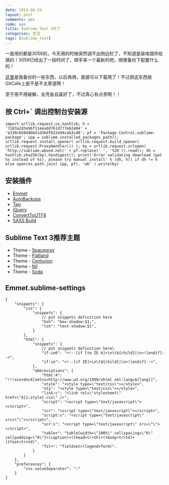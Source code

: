 ```yaml
---
date: 2014-06-24
layout: post
comments: yes
code: yes
title: Sublime Text 3坏了
categories: 生活
tags: [sublime_text]
---
```


一直用的都是3056的，今天用的时候突然调不出侧边栏了，不知道是装啥插件给搞的！3059已经出了一段时间了，顺手来一个最新的吧，顺便备份下配置什么的！

[这里](https://gitcafe.com/wangdaodao/sublime-config)是我备份的一些东西，以后再用，直接可以下载用了！不过把这东西放GitCafe上是不是不太厚道啊！

至于用不用破解，全凭各自喜好了，不过真心有点贵啊！！

## 按 Ctrl+` 调出控制台安装源

    import urllib.request,os,hashlib; h = '7183a2d3e96f11eeadd761d777e62404' + 'e330c659d4bb41d3bdf022e94cab3cd0'; pf = 'Package Control.sublime-package'; ipp = sublime.installed_packages_path(); urllib.request.install_opener( urllib.request.build_opener( urllib.request.ProxyHandler()) ); by = urllib.request.urlopen( 'http://sublime.wbond.net/' + pf.replace(' ', '%20')).read(); dh = hashlib.sha256(by).hexdigest(); print('Error validating download (got %s instead of %s), please try manual install' % (dh, h)) if dh != h else open(os.path.join( ipp, pf), 'wb' ).write(by)

## 安装插件
* [Emmet](https://sublime.wbond.net/packages/Emmet)
* [AutoBackups](https://sublime.wbond.net/packages/Automatic%20Backups)
* [Tag](https://sublime.wbond.net/packages/Tag)
* [jQuery](https://sublime.wbond.net/packages/jQuery)
* [ConvertToUTF8](https://sublime.wbond.net/packages/ConvertToUTF8)
* [SASS Build](https://sublime.wbond.net/packages/SASS%20Build)

## Sublime Text 3推荐主题
* Theme - [Spacegray](https://sublime.wbond.net/packages/Theme%20-%20Spacegray)
* Theme - [Flatland](https://sublime.wbond.net/packages/Theme%20-%20Flatland)
* Theme - [Centurion](https://sublime.wbond.net/packages/Theme%20-%20Centurion)
* Theme - [Nil](https://sublime.wbond.net/packages/Theme%20-%20Nil)
* Theme - [Soda](https://sublime.wbond.net/packages/Theme%20-%20Soda)

## Emmet.sublime-settings

    {
        "snippets": {
            "css": {
                "snippets": {
                    // put snippets definition here
                    "bsh": "box-shadow:$1;",
                    "tsh": "text-shadow:$1",
                }
            },
            "html": {
                "snippets": {
                    // put snippets definition here\
                    "if:ie6": "<!--[if lte IE 6]>\n\t${child}|\n<![endif]-->",
                    "if:ie": "<!--[if IE]>\n\t${child}|\n<![endif]-->",
                },
                "abbreviations": {
                    "html:4": "!!!xxs+doc4[xmlns=http://www.w3.org/1999/xhtml xml:lang=${lang}]",
                    "style": "<style type=\"text/css\"></style>",
                    "sty": "<style type=\"text/css\"></style>",
                    "link:c": "<link rel=\"stylesheet\" href=\"${1:style}.css\" />",
                    "script": "<script type=\"text/javascript\"></script>",
                    "scr": "<script type=\"text/javascript\"></script>",
                    "script:s": "<script type=\"text/javascript\" src=\"\"></script>",
                    "scr:s": "<script type=\"text/javascript\" src=\"\"></script>",
                    "table+": "table[width=\"100%\" cellspacing=\"0\" cellpadding=\"0\"]>(caption)+(thead>tr>th)+(tbody>tr>td)+(tfoot>tr>td)",
                    "fst+": "fieldset>(legend+form)",
                }
            }
        },
        "preferences": {
            "css.valueSeparator": ":"
        }
    }